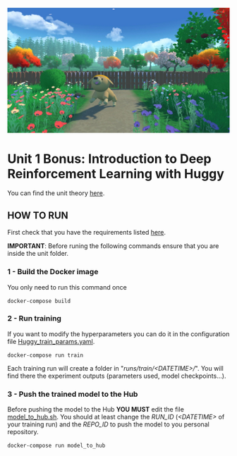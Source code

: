 ![Huggy](etc/huggy.jpeg)

# Unit 1 Bonus: Introduction to Deep Reinforcement Learning with Huggy

You can find the unit theory [here](https://huggingface.co/deep-rl-course/unitbonus1/introduction?fw=pt).

## HOW TO RUN

First check that you have the requirements listed [here](../README.md).

**IMPORTANT**: Before runing the following commands ensure that you are inside the unit folder.

### 1 - Build the Docker image

You only need to run this command once

    docker-compose build

### 2 - Run training

If you want to modify the hyperparameters you can do it in the configuration file [Huggy_train_params.yaml](Huggy_train_params.yaml).

    docker-compose run train
   
Each training run will create a folder in "*runs/train/\<DATETIME\>/*". You will find there the experiment outputs (parameters used, model checkpoints...).
    
### 3 - Push the trained model to the Hub

Before pushing the model to the Hub **YOU MUST** edit the file [model_to_hub.sh](model_to_hub.sh). You should at least change the *RUN_ID* (*\<DATETIME\>* of your training run) and the *REPO_ID* to push the model to you personal repository.

    docker-compose run model_to_hub

